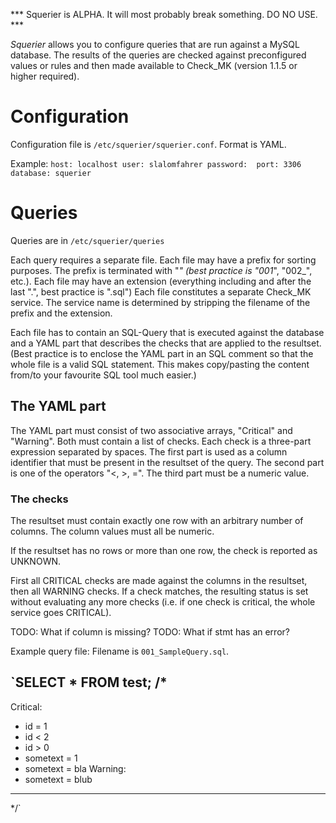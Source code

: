 *** Squerier is ALPHA. It will most probably break something. DO NO USE. ***

*Squerier* allows you to configure queries that are run against a MySQL database. The results of the queries are checked against preconfigured values or rules and then made available to Check_MK (version 1.1.5 or higher required).

# Configuration
Configuration file is `/etc/squerier/squerier.conf`.
Format is YAML.

Example:
`host: localhost
user: slalomfahrer
password: 
port: 3306
database: squerier`

# Queries
Queries are in `/etc/squerier/queries`

Each query requires a separate file. Each file may have a prefix for sorting purposes. The prefix is terminated with "_" (best practice is "001_", "002_", etc.). Each file may have an extension (everything including and after the last ".", best practice is ".sql")
Each file constitutes a separate Check_MK service. The service name is determined by stripping the filename of the prefix and the extension.

Each file has to contain an SQL-Query that is executed against the database and a YAML part that describes the checks that are applied to the resultset. (Best practice is to enclose the YAML part in an SQL comment so that the whole file is a valid SQL statement. This makes copy/pasting the content from/to your favourite SQL tool much easier.)

## The YAML part
The YAML part must consist of two associative arrays, "Critical" and "Warning". Both must contain a list of checks. Each check is a three-part expression separated by spaces. The first part is used as a column identifier that must be present in the resultset of the query. The second part is one of the operators "<, >, =". The third part must be a  numeric value.

### The checks
The resultset must contain exactly one row with an arbitrary number of columns. The column values must all be numeric. 

If the resultset has no rows or more than one row, the check is reported as UNKNOWN.

First all CRITICAL checks are made against the columns in the resultset, then all WARNING checks. 
If a check matches, the resulting status is set without evaluating any more checks (i.e. if one check is critical, the whole service goes CRITICAL).

TODO: What if column is missing?
TODO: What if stmt has an error?

Example query file:
Filename is `001_SampleQuery.sql`.

`SELECT * 
FROM test;
/*
---
Critical:
  - id = 1
  - id < 2
  - id > 0
  - sometext = 1
  - sometext = bla 
Warning:
  - sometext = blub
---
*/`